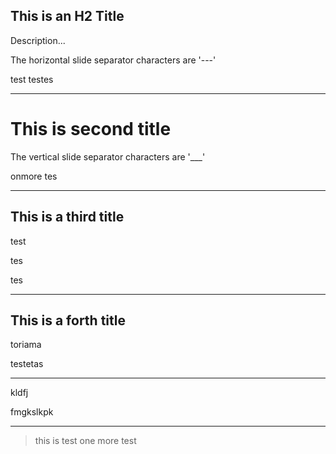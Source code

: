 ## This is an H2 Title

Description...

The horizontal slide separator characters are '---'

test testes

---

# This is second title

The vertical slide separator characters are '___'

onmore tes 

___

## This is a third title

test

tes

tes

---

## This is a forth title
toriama

testetas

---

kldfj

fmgkslkpk

----

> this is test
> one more test


